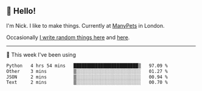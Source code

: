 ## 👋 Hello! 

I'm Nick. I like to make things. Currently at [ManyPets](https://manypets.com) in London.

Occasionally [I write random things here](https://nicksnell.com) and [here](https://twitter.com/nicksnell).

-------

🚀 This week I've been using

<!--START_SECTION:waka-->

```txt
Python   4 hrs 54 mins   ████████████████████████▒   97.09 %
Other    3 mins          ▒░░░░░░░░░░░░░░░░░░░░░░░░   01.27 %
JSON     2 mins          ▒░░░░░░░░░░░░░░░░░░░░░░░░   00.94 %
Text     2 mins          ▒░░░░░░░░░░░░░░░░░░░░░░░░   00.70 %
```

<!--END_SECTION:waka-->
